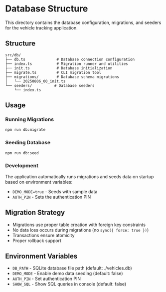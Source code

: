 # Database Structure

This directory contains the database configuration, migrations, and seeders for the vehicle tracking application.

## Structure

```
src/db/
├── db.ts              # Database connection configuration
├── index.ts           # Migration runner and utilities
├── init.ts            # Database initialization
├── migrate.ts         # CLI migration tool
├── migrations/        # Database schema migrations
│   └── 20250806_00_init.ts
└── seeders/          # Database seeders
    └── index.ts
```

## Usage

### Running Migrations

```bash
npm run db:migrate
```

### Seeding Database

```bash
npm run db:seed
```

### Development

The application automatically runs migrations and seeds data on startup based on environment variables:

- `DEMO_MODE=true` - Seeds with sample data
- `AUTH_PIN` - Sets the authentication PIN

## Migration Strategy

- Migrations use proper table creation with foreign key constraints
- No data loss occurs during migrations (no `sync({ force: true })`)
- Transactions ensure atomicity
- Proper rollback support

## Environment Variables

- `DB_PATH` - SQLite database file path (default: ./vehicles.db)
- `DEMO_MODE` - Enable demo data seeding (default: false)
- `AUTH_PIN` - Set authentication PIN
- `SHOW_SQL` - Show SQL queries in console (default: false)
